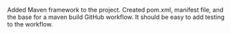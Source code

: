 Added Maven framework to the project. Created pom.xml, manifest file, and the base for a maven build GitHub workflow. It should be easy to add testing to the workflow.
